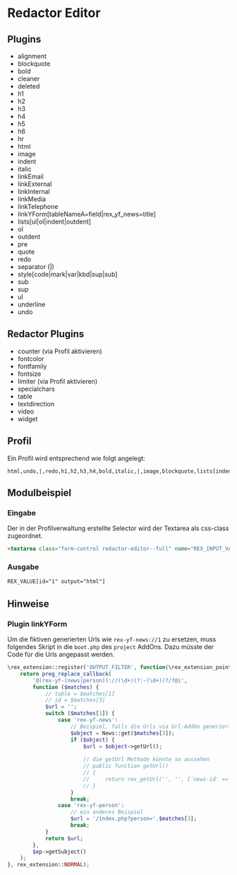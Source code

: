 # Redactor Editor

## Plugins 

- alignment
- blockquote
- bold
- cleaner
- deleted
- h1
- h2
- h3
- h4
- h5
- h6
- hr
- html
- image
- indent
- italic
- linkEmail
- linkExternal
- linkInternal
- linkMedia
- linkTelephone
- linkYForm[tableNameA=field|rex_yf_news=title]
- lists[ul|ol|indent|outdent]
- ol
- outdent
- pre 
- quote
- redo
- separator (|)
- style[code|mark|var|kbd|sup|sub]
- sub
- sup
- ul
- underline
- undo

## Redactor Plugins

- counter (via Profil aktivieren)
- fontcolor
- fontfamily
- fontsize
- limiter (via Profil aktivieren)
- specialchars
- table
- textdirection
- video
- widget


## Profil 

Ein Profil wird entsprechend wie folgt angelegt: 

```
html,undo,|,redo,h1,h2,h3,h4,bold,italic,|,image,blockquote,lists[indent],ol,ul,linkExternal,linkInternal,hr,linkYForm[rex_yform_test=last_name|rex_yform_news=title],table,widget
```

## Modulbeispiel

### Eingabe
Der in der Profilverwaltung erstellte Selector wird der Textarea als css-class zugeordnet. 

```html
<textarea class="form-control redactor-editor--full" name="REX_INPUT_VALUE[1]">REX_VALUE[1]</textarea>
```

### Ausgabe
```html
REX_VALUE[id="1" output="html"]
```


## Hinweise 

### Plugin linkYForm

Um die fiktiven generierten Urls wie `rex-yf-news://1` zu ersetzen, muss folgendes Skript in die `boot.php` des `project` AddOns.
Dazu müsste der Code für die Urls angepasst werden. 

```php
\rex_extension::register('OUTPUT_FILTER', function(\rex_extension_point $ep) {
    return preg_replace_callback(
        '@(rex-yf-(news|person))://(\d+)(?:-(\d+))?/?@i',
        function ($matches) {
            // table = $matches[1]
            // id = $matches[3]
            $url = '';
            switch ($matches[1]) {
                case 'rex-yf-news':
                    // Beispiel, falls die Urls via Url-AddOn generiert werden 
                    $object = News::get($matches[3]);
                    if ($object) {
                        $url = $object->getUrl();
                        
                        // die getUrl Methode könnte so aussehen
                        // public function getUrl()
                        // {
                        //     return rex_getUrl('', '', ['news-id' => $this->id]);
                        // }
                    }
                    break;
                case 'rex-yf-person':
                    // ein anderes Beispiel 
                    $url = '/index.php?person='.$matches[3];
                    break;
            }
            return $url;
        },
        $ep->getSubject()
    );
}, rex_extension::NORMAL);
```
